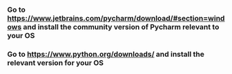### Go to https://www.jetbrains.com/pycharm/download/#section=windows and install the community version of Pycharm relevant to your OS
### Go to https://www.python.org/downloads/ and install the relevant version for your OS
